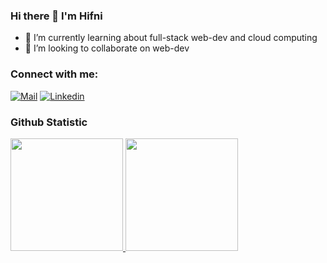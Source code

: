 ### Hi there 👋 I'm Hifni

<!--
**muhifni/muhifni** is a ✨ _special_ ✨ repository because its `README.md` (this file) appears on your GitHub profile.

Here are some ideas to get you started:

- 🔭 I’m currently working on ...
- 📫 How to reach me: [muhammad.gcs@gmail.com](mailto:muhammad.gcs@gmail.com)
- 👯 I’m looking to collaborate on ...
- 🤔 I’m looking for help with ...
- 💬 Ask me about ...

- 😄 Pronouns: ...
- ⚡ Fun fact: ...
-->
- 🌱 I’m currently learning about full-stack web-dev and cloud computing
- 👯 I’m looking to collaborate on web-dev


### Connect with me:
[![Mail](https://img.shields.io/badge/-Email-black?style=for-the-badge&logo=gmail)](mailto:muhammad.gcs@gmail.com)
[![Linkedin](https://img.shields.io/badge/-LinkedIn-black?style=for-the-badge&logo=Linkedin)](https://www.linkedin.com/in/muhammad-hifni-485a74164/)

### Github Statistic
<p align="left">
<a href="https://github.com/muhifni">
  <img height="180em" src="https://github-readme-stats-eight-theta.vercel.app/api?username=muhifni&show_icons=true&theme=algolia&include_all_commits=true&count_private=true"/>
  <img height="180em" src="https://github-readme-stats-eight-theta.vercel.app/api/top-langs/?username=muhifni&layout=compact&langs_count=8&theme=algolia"/>
</a>
</p>
